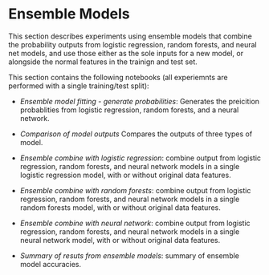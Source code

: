 # Ensemble Models

This section describes experiments using ensemble models that combine the probability outputs from logistic regression, random forests, and neural net models, and use those either as the sole inputs for a new model, or alongside the normal features in the trainign and test set.

This section contains the following notebooks (all experiemnts are performed with a single training/test split):

* *Ensemble model fitting - generate probabilities*: Generates the preicition probablities from logistic regression, random forests, and a neural network.

* *Comparison of model outputs* Compares the outputs of three types of model.

* *Ensemble combine with logistic regression*: combine output from logistic regression, random forests, and neural network models in a single logistic regression model, with or without original data features.

* *Ensemble combine with random forests*: combine output from logistic regression, random forests, and neural network models in a single random forests model, with or without original data features.

* *Ensemble combine with neural network*: combine output from logistic regression, random forests, and neural network models in a single neural network model, with or without original data features.

* *Summary of resuts from ensemble models*: summary of ensemble model accuracies.


